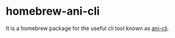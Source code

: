 # homebrew-ani-cli

It is a homebrew package for the useful cli tool known as <a href="https://github.com/pystardust/ani-cli">ani-cli</a>.
